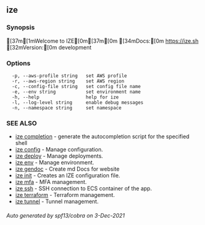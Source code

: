 ## ize



### Synopsis

[37m[1mWelcome to IZE[0m[37m[0m
[34mDocs:[0m https://ize.sh
[32mVersion:[0m development

### Options

```
  -p, --aws-profile string   set AWS profile
  -r, --aws-region string    set AWS region
  -c, --config-file string   set config file name
  -e, --env string           set environment name
  -h, --help                 help for ize
  -l, --log-level string     enable debug messages
  -n, --namespace string     set namespace
```

### SEE ALSO

* [ize completion](ize_completion.md)	 - generate the autocompletion script for the specified shell
* [ize config](ize_config.md)	 - Manage configuration.
* [ize deploy](ize_deploy.md)	 - Manage deployments.
* [ize env](ize_env.md)	 - Manage environment.
* [ize gendoc](ize_gendoc.md)	 - Create md Docs for website
* [ize init](ize_init.md)	 - Сreates an IZE configuration file.
* [ize mfa](ize_mfa.md)	 - MFA management.
* [ize ssh](ize_ssh.md)	 - SSH connection to ECS container of the app.
* [ize terraform](ize_terraform.md)	 - Terraform management.
* [ize tunnel](ize_tunnel.md)	 - Tunnel management.

###### Auto generated by spf13/cobra on 3-Dec-2021
